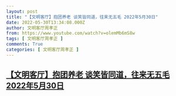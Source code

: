 ```yaml
---
layout: post
title: "【文明客厅】抱团养老 谈笑皆同道，往来无五毛 2022年5月30日"
date: 2022-05-30T13:34:08.000Z
author: 文明客厅周孝正
from: https://www.youtube.com/watch?v=olemMb6mS8w
tags: [ 文明客厅周孝正 ]
comments: True
categories: [ 文明客厅周孝正 ]
---
```

<!--1653917648000-->
[【文明客厅】抱团养老 谈笑皆同道，往来无五毛 2022年5月30日](https://www.youtube.com/watch?v=olemMb6mS8w)
------

<div>

</div>
